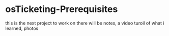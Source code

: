# osTicketing-Prerequisites
this is the next project to work on there will be
notes, a video turoil of what i learned, photos
